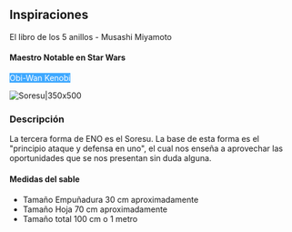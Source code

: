 ## Inspiraciones
El libro de los 5 anillos - Musashi Miyamoto

#### Maestro Notable en Star Wars

<font color="#ffffff"><font color="#ffffff"><span style="background:#40a9ff">Obi-Wan Kenobi</span></font></font>

![Soresu|350x500](Obi-wan_kenobi.png)

### Descripción
La tercera forma de ENO es el Soresu.
La base de esta forma es el "principio ataque y defensa en uno", el cual nos enseña a aprovechar las oportunidades que se nos presentan sin duda alguna.

#### Medidas del sable

- Tamaño Empuñadura 30 cm aproximadamente
- Tamaño Hoja 70 cm aproximadamente
- Tamaño total 100 cm o 1 metro

